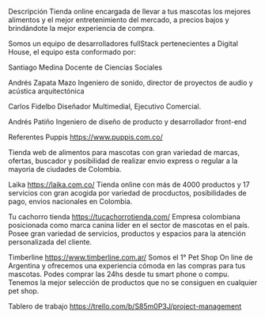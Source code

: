 Descripción
Tienda online encargada de llevar a tus mascotas los mejores alimentos y el mejor entretenimiento del mercado, a precios bajos y brindándote la mejor experiencia de compra.

Somos un equipo de desarrolladores fullStack pertenecientes a Digital House, el equipo esta conformado por:

Santiago Medina
Docente de Ciencias Sociales

Andrés Zapata Mazo
Ingeniero de sonido, director de proyectos de audio y acústica arquitectónica

Carlos Fidelbo
Diseñador Multimedial, Ejecutivo Comercial.

Andrés Patiño
Ingeniero de diseño de producto y desarrollador front-end

Referentes
Puppis
https://www.puppis.com.co/

Tienda web de alimentos para mascotas con gran variedad de marcas, ofertas, buscador y posibilidad de realizar envio express o regular a la mayoria de ciudades de Colombia.

Laika
https://laika.com.co/
Tienda online con más de 4000 productos y 17 servicios con gran acogida por variedad de procductos, posibilidades de pago, envios nacionales en Colombia.

Tu cachorro tienda
https://tucachorrotienda.com/
Empresa colombiana posicionada como marca canina líder en el sector de mascotas en el país. Posee gran variedad de servicios, productos y espacios para la atención personalizada del cliente.

Timberline
https://www.timberline.com.ar/
Somos el 1° Pet Shop On line de Argentina y ofrecemos una experiencia cómoda en las compras para tus mascotas. Podes comprar las 24hs desde tu smart phone o compu. Tenemos la mejor selección de productos que no se consiguen en cualquier pet shop.

Tablero de trabajo
https://trello.com/b/S85m0P3J/project-management